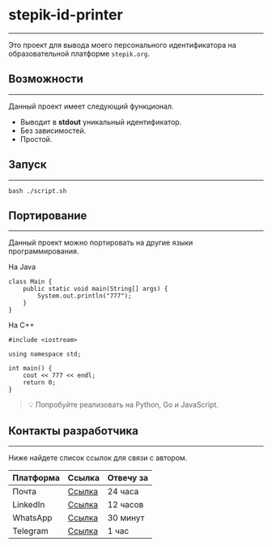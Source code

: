 # stepik-id-printer

***

Это проект для вывода моего персонального идентификатора на образовательной платформе `stepik.org`.

## Возможности 

***

Данный проект имеет следующий функционал.

- Выводит в **stdout** уникальный идентификатор.
- Без зависимостей.
- Простой.

## Запуск

***

```
bash ./script.sh
```

## Портирование

***

Данный проект можно портировать на другие языки программирования.

На Java
```
class Main {
    public static void main(String[] args) {
        System.out.println("777");
    }
}
```

На C++

```
#include <iostream>

using namespace std;

int main() {
    cout << 777 << endl;
    return 0;
}
```

> :bulb: Попробуйте реализовать на Python, Go и JavaScript.

## Контакты разработчика

***

Ниже найдете список ссылок для связи с автором.

| **Платформа** | Ссылка                           | Отвечу за |
|---------------|----------------------------------|-----------|
 | Почта         | [Ссылка](https://duckduckgo.com) | 24 часа   |
 | LinkedIn      | [Ссылка](https://duckduckgo.com) | 12 часов  |
 | WhatsApp      | [Ссылка](https://duckduckgo.com) | 30 минут  |
 | Telegram      | [Ссылка](https://duckduckgo.com) | 1 час     |

